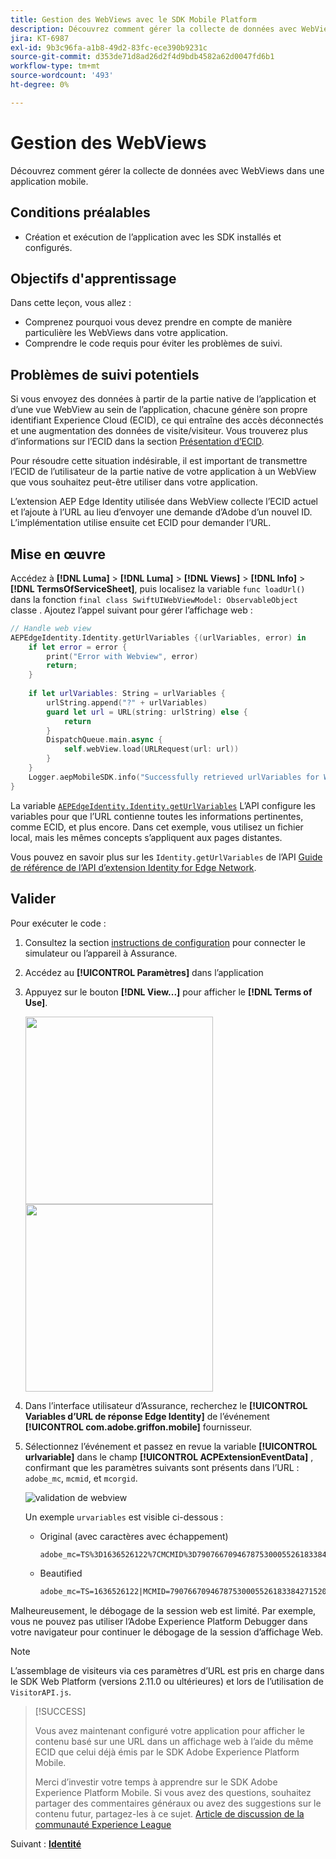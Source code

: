 ```yaml
---
title: Gestion des WebViews avec le SDK Mobile Platform
description: Découvrez comment gérer la collecte de données avec WebViews dans une application mobile.
jira: KT-6987
exl-id: 9b3c96fa-a1b8-49d2-83fc-ece390b9231c
source-git-commit: d353de71d8ad26d2f4d9bdb4582a62d0047fd6b1
workflow-type: tm+mt
source-wordcount: '493'
ht-degree: 0%

---
```


# Gestion des WebViews

Découvrez comment gérer la collecte de données avec WebViews dans une application mobile.

## Conditions préalables

* Création et exécution de l’application avec les SDK installés et configurés.

## Objectifs d&#39;apprentissage

Dans cette leçon, vous allez :

* Comprenez pourquoi vous devez prendre en compte de manière particulière les WebViews dans votre application.
* Comprendre le code requis pour éviter les problèmes de suivi.

## Problèmes de suivi potentiels

Si vous envoyez des données à partir de la partie native de l’application et d’une vue WebView au sein de l’application, chacune génère son propre identifiant Experience Cloud (ECID), ce qui entraîne des accès déconnectés et une augmentation des données de visite/visiteur. Vous trouverez plus d’informations sur l’ECID dans la section [Présentation d’ECID](https://experienceleague.adobe.com/docs/experience-platform/identity/ecid.html?lang=en).

Pour résoudre cette situation indésirable, il est important de transmettre l’ECID de l’utilisateur de la partie native de votre application à un WebView que vous souhaitez peut-être utiliser dans votre application.

L’extension AEP Edge Identity utilisée dans WebView collecte l’ECID actuel et l’ajoute à l’URL au lieu d’envoyer une demande d’Adobe d’un nouvel ID. L’implémentation utilise ensuite cet ECID pour demander l’URL.

## Mise en œuvre

Accédez à **[!DNL Luma]** > **[!DNL Luma]** > **[!DNL Views]** > **[!DNL Info]** > **[!DNL TermsOfServiceSheet]**, puis localisez la variable `func loadUrl()` dans la fonction `final class SwiftUIWebViewModel: ObservableObject` classe . Ajoutez l’appel suivant pour gérer l’affichage web :

```swift
// Handle web view
AEPEdgeIdentity.Identity.getUrlVariables {(urlVariables, error) in
    if let error = error {
        print("Error with Webview", error)
        return;
    }
    
    if let urlVariables: String = urlVariables {
        urlString.append("?" + urlVariables)
        guard let url = URL(string: urlString) else {
            return
        }
        DispatchQueue.main.async {
            self.webView.load(URLRequest(url: url))
        }
    }
    Logger.aepMobileSDK.info("Successfully retrieved urlVariables for WebView, final URL: \(urlString)")
}
```

La variable [`AEPEdgeIdentity.Identity.getUrlVariables`](https://developer.adobe.com/client-sdks/documentation/identity-for-edge-network/api-reference/#geturlvariables) L’API configure les variables pour que l’URL contienne toutes les informations pertinentes, comme ECID, et plus encore. Dans cet exemple, vous utilisez un fichier local, mais les mêmes concepts s’appliquent aux pages distantes.

Vous pouvez en savoir plus sur les `Identity.getUrlVariables` de l’API [Guide de référence de l’API d’extension Identity for Edge Network](https://developer.adobe.com/client-sdks/documentation/identity-for-edge-network/api-reference/#geturlvariables).

## Valider

Pour exécuter le code :

1. Consultez la section [instructions de configuration](assurance.md#connecting-to-a-session) pour connecter le simulateur ou l’appareil à Assurance.
1. Accédez au **[!UICONTROL Paramètres]** dans l’application
1. Appuyez sur le bouton **[!DNL View...]** pour afficher le **[!DNL Terms of Use]**.

   <img src="./assets/tou1.png" width="300" /> <img src="./assets/tou2.png" width="300" />

1. Dans l’interface utilisateur d’Assurance, recherchez le **[!UICONTROL Variables d’URL de réponse Edge Identity]** de l’événement **[!UICONTROL com.adobe.griffon.mobile]** fournisseur.
1. Sélectionnez l’événement et passez en revue la variable **[!UICONTROL urlvariable]** dans le champ **[!UICONTROL ACPExtensionEventData]** , confirmant que les paramètres suivants sont présents dans l’URL : `adobe_mc`, `mcmid`, et `mcorgid`.

   ![validation de webview](assets/webview-validation.png)

   Un exemple `urvariables` est visible ci-dessous :

   * Original (avec caractères avec échappement)

     ```html
     adobe_mc=TS%3D1636526122%7CMCMID%3D79076670946787530005526183384271520749%7CMCORGID%3D7ABB3E6A5A7491460A495D61%40AdobeOrg
     ```

   * Beautified

     ```html
     adobe_mc=TS=1636526122|MCMID=79076670946787530005526183384271520749|MCORGID=7ABB3E6A5A7491460A495D61@AdobeOrg
     ```

Malheureusement, le débogage de la session web est limité. Par exemple, vous ne pouvez pas utiliser l’Adobe Experience Platform Debugger dans votre navigateur pour continuer le débogage de la session d’affichage Web.

>[!NOTE]
>
>L’assemblage de visiteurs via ces paramètres d’URL est pris en charge dans le SDK Web Platform (versions 2.11.0 ou ultérieures) et lors de l’utilisation de `VisitorAPI.js`.


>[!SUCCESS]
>
>Vous avez maintenant configuré votre application pour afficher le contenu basé sur une URL dans un affichage web à l’aide du même ECID que celui déjà émis par le SDK Adobe Experience Platform Mobile.
>
>Merci d’investir votre temps à apprendre sur le SDK Adobe Experience Platform Mobile. Si vous avez des questions, souhaitez partager des commentaires généraux ou avez des suggestions sur le contenu futur, partagez-les à ce sujet. [Article de discussion de la communauté Experience League](https://experienceleaguecommunities.adobe.com/t5/adobe-experience-platform-data/tutorial-discussion-implement-adobe-experience-cloud-in-mobile/td-p/443796)

Suivant : **[Identité](identity.md)**
